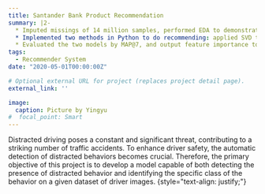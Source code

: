 ```yaml
---
title: Santander Bank Product Recommendation
summary: |2-
  * Imputed missings of 14 million samples, performed EDA to demonstrate data patterns.
  * Implemented two methods in Python to do recommending: applied SVD to decompose the user-item matrix to establish a rating system, and utilized XGBoost to build a multiclass classification model.
  * Evaluated the two models by MAP@7, and output feature importance to obtain most significant variables.
tags:
  - Recommender System
date: "2020-05-01T00:00:00Z"

# Optional external URL for project (replaces project detail page).
external_link: ''

image:
  caption: Picture by Yingyu
#  focal_point: Smart
---
```


Distracted driving poses a constant and significant threat, contributing to a striking number of traffic accidents. To enhance driver safety, the automatic detection of distracted behaviors becomes crucial. Therefore, the primary objective of this project is to develop a model capable of both detecting the presence of distracted behavior and identifying the specific class of the behavior on a given dataset of driver images.
{style="text-align: justify;"}







